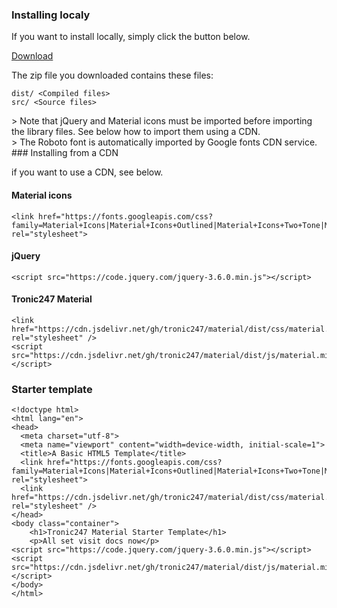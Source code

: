 ### Installing localy

If you want to install locally, simply click the button below.

<a class="btn" href="https://github.com/Tronic247/material/archive/refs/heads/main.zip">Download</a>

The zip file you downloaded contains these files:
```
dist/ <Compiled files>
src/ <Source files>
```

<div class="p-4 elevation-2">
 &gt; Note that jQuery and Material icons must be imported before importing the library files. See below how to import them using a CDN.
<br> &gt; The Roboto font is automatically imported by Google fonts CDN service.
</div>
### Installing from a CDN

if you want to use a CDN, see below.

#### Material icons

```
<link href="https://fonts.googleapis.com/css?family=Material+Icons|Material+Icons+Outlined|Material+Icons+Two+Tone|Material+Icons+Round|Material+Icons+Sharp" rel="stylesheet">
```

#### jQuery

```
<script src="https://code.jquery.com/jquery-3.6.0.min.js"></script>
```

#### Tronic247 Material

```
<link href="https://cdn.jsdelivr.net/gh/tronic247/material/dist/css/material.min.css" rel="stylesheet" />
<script src="https://cdn.jsdelivr.net/gh/tronic247/material/dist/js/material.min.js"></script>
```

### Starter template

```
<!doctype html>
<html lang="en">
<head>
  <meta charset="utf-8">
  <meta name="viewport" content="width=device-width, initial-scale=1">
  <title>A Basic HTML5 Template</title>
  <link href="https://fonts.googleapis.com/css?family=Material+Icons|Material+Icons+Outlined|Material+Icons+Two+Tone|Material+Icons+Round|Material+Icons+Sharp" rel="stylesheet">
  <link href="https://cdn.jsdelivr.net/gh/tronic247/material/dist/css/material.min.css" rel="stylesheet" />
</head>
<body class="container">
	<h1>Tronic247 Material Starter Template</h1>
	<p>All set visit docs now</p>
<script src="https://code.jquery.com/jquery-3.6.0.min.js"></script>
<script src="https://cdn.jsdelivr.net/gh/tronic247/material/dist/js/material.min.js"></script>
</body>
</html>
```
